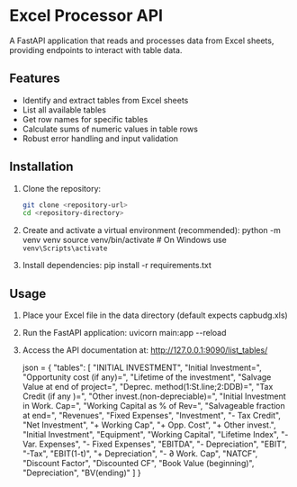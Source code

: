 # Excel Processor API

A FastAPI application that reads and processes data from Excel sheets, providing endpoints to interact with table data.

## Features

- Identify and extract tables from Excel sheets
- List all available tables
- Get row names for specific tables
- Calculate sums of numeric values in table rows
- Robust error handling and input validation

## Installation

1. Clone the repository:
   ```bash
   git clone <repository-url>
   cd <repository-directory>

2. Create and activate a virtual environment (recommended):
   python -m venv venv
   source venv/bin/activate  # On Windows use `venv\Scripts\activate`

3. Install dependencies:
   pip install -r requirements.txt

## Usage
1. Place your Excel file in the data directory (default expects capbudg.xls)
2. Run the FastAPI application:
   uvicorn main:app --reload
3. Access the API documentation at:
   http://127.0.0.1:9090/list_tables/

   json = {
    "tables": [
        "INITIAL INVESTMENT",
        "Initial Investment=",
        "Opportunity cost (if any)=",
        "Lifetime of the investment",
        "Salvage Value at end of project=",
        "Deprec. method(1:St.line;2:DDB)=",
        "Tax Credit (if any )=",
        "Other invest.(non-depreciable)=",
        "Initial Investment in Work. Cap=",
        "Working Capital as % of Rev=",
        "Salvageable fraction at end=",
        "Revenues",
        "Fixed Expenses",
        "Investment",
        "- Tax Credit",
        "Net Investment",
        "+ Working Cap",
        "+ Opp. Cost",
        "+ Other invest.",
        "Initial Investment",
        "Equipment",
        "Working Capital",
        "Lifetime Index",
        "-Var. Expenses",
        "- Fixed Expenses",
        "EBITDA",
        "- Depreciation",
        "EBIT",
        "-Tax",
        "EBIT(1-t)",
        "+ Depreciation",
        "- ∂ Work. Cap",
        "NATCF",
        "Discount Factor",
        "Discounted CF",
        "Book Value (beginning)",
        "Depreciation",
        "BV(ending)"
    ]
}
